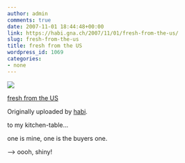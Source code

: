 ```yaml
---
author: admin
comments: true
date: 2007-11-01 18:44:48+00:00
link: https://habi.gna.ch/2007/11/01/fresh-from-the-us/
slug: fresh-from-the-us
title: fresh from the US
wordpress_id: 1069
categories:
- none
---
```



 [![](https://static.flickr.com/2413/1815311734_2b4477b420_m.jpg)](https://www.flickr.com/photos/habi/1815311734/)
   

 
  [fresh from the US](https://www.flickr.com/photos/habi/1815311734/)
    

  Originally uploaded by [habi](https://www.flickr.com/people/habi/).
 



to my kitchen-table...  

one is mine, one is the buyers one.  

--> oooh, shiny!
  

